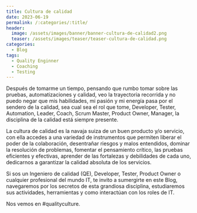 ```yaml
---
title: Cultura de calidad
date: 2023-06-19
permalink: /:categories/:title/
header:
  image: /assets/images/banner/banner-cultura-de-calidad2.png
  teaser: /assets/images/teaser/teaser-cultura-de-calidad.png
categories:
  - Blog
tags:
  - Quality Enginner
  - Coaching
  - Testing
---
```


Después de tomarme un tiempo, pensando que rumbo tomar sobre las pruebas, automatizaciones y calidad, veo la trayectoria recorrida y no puedo negar que mis habilidades, mi pasión y mi energía pasa por el sendero de la calidad, sea cual sea el rol que tome, Developer, Tester, Automation, Leader, Coach, Scrum Master, Product Owner, Manager, la disciplina de la calidad está siempre presente.

La cultura de calidad es la navaja suiza de un buen producto y/o servicio, con ella accedes a una variedad de instrumentos que permiten liberar el poder de la colaboración, desentrañar riesgos y malos entendidos, dominar la resolución de problemas, fomentar el pensamiento crítico, las pruebas eficientes y efectivas, aprender de las fortalezas y debilidades de cada uno, dedicarnos a garantizar la calidad absoluta de los servicios.

Si sos un Ingeniero de calidad (QE), Developer, Tester, Product Owner o cualquier profesional del mundo IT, te invito a sumergirte en este Blog, navegaremos por los secretos de esta grandiosa disciplina, estudiaremos sus actividades, herramientas y como interactúan con los roles de IT.

Nos vemos en #qualityculture.
